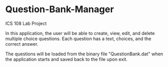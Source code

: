 # Question-Bank-Manager
ICS 108 Lab Project

In this application, the user will be able to create, view, edit, and delete multiple choice questions. Each question has a text, choices, and the correct answer.

The questions will be loaded from the binary file "QuestionBank.dat" when the application starts and saved back to the file upon exit.  
